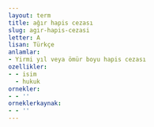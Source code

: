 ```yaml
---
layout: term
title: ağır hapis cezası
slug: agir-hapis-cezasi
letter: A
lisan: Türkçe
anlamlar:
- Yirmi yıl veya ömür boyu hapis cezası
ozellikler:
- - isim
  - hukuk
ornekler:
- - ''
orneklerkaynak:
- - ''
---
```

